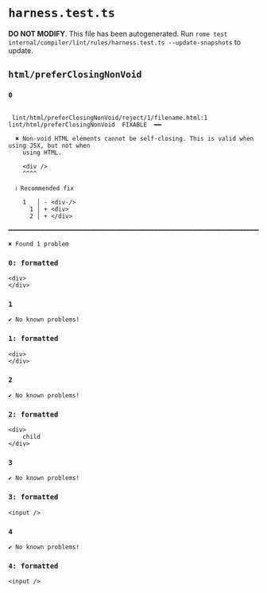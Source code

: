 # `harness.test.ts`

**DO NOT MODIFY**. This file has been autogenerated. Run `rome test internal/compiler/lint/rules/harness.test.ts --update-snapshots` to update.

## `html/preferClosingNonVoid`

### `0`

```

 lint/html/preferClosingNonVoid/reject/1/filename.html:1 lint/html/preferClosingNonVoid  FIXABLE  ━━

  ✖ Non-void HTML elements cannot be self-closing. This is valid when using JSX, but not when
    using HTML.

    <div />
    ^^^^

  ℹ Recommended fix

    1   │ - <div·/>
      1 │ + <div>
      2 │ + </div>

━━━━━━━━━━━━━━━━━━━━━━━━━━━━━━━━━━━━━━━━━━━━━━━━━━━━━━━━━━━━━━━━━━━━━━━━━━━━━━━━━━━━━━━━━━━━━━━━━━━━

✖ Found 1 problem

```

### `0: formatted`

```
<div>
</div>

```

### `1`

```
✔ No known problems!

```

### `1: formatted`

```
<div>
</div>

```

### `2`

```
✔ No known problems!

```

### `2: formatted`

```
<div>
	child
</div>

```

### `3`

```
✔ No known problems!

```

### `3: formatted`

```
<input />

```

### `4`

```
✔ No known problems!

```

### `4: formatted`

```
<input />

```
